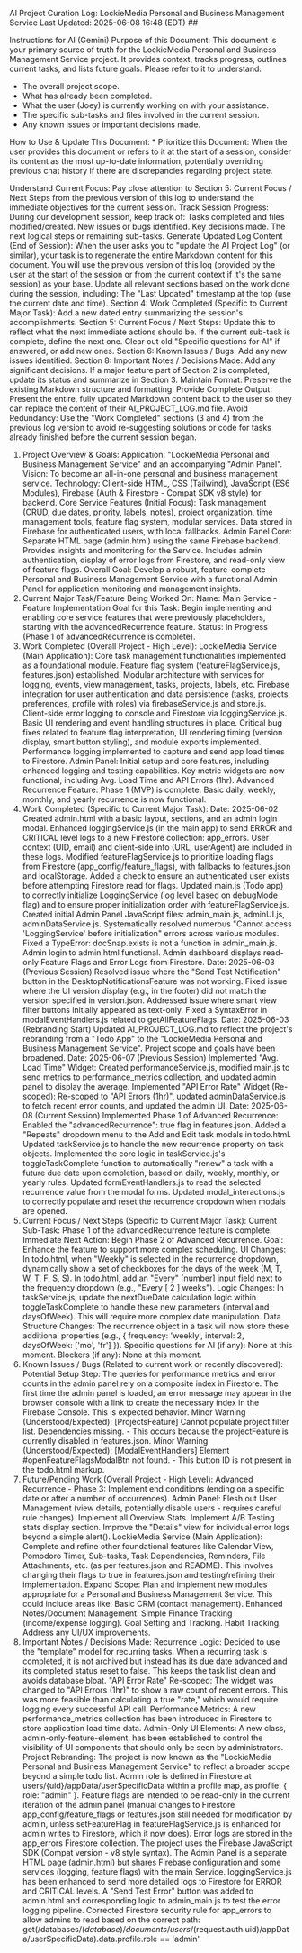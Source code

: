 AI Project Curation Log: LockieMedia Personal and Business Management Service
Last Updated: 2025-06-08 16:48 (EDT) ##

Instructions for AI (Gemini)
Purpose of this Document: This document is your primary source of truth for the LockieMedia Personal and Business Management Service project. It provides context, tracks progress, outlines current tasks, and lists future goals. Please refer to it to understand:
* The overall project scope.
* What has already been completed.
* What the user (Joey) is currently working on with your assistance.
* The specific sub-tasks and files involved in the current session.
* Any known issues or important decisions made.

How to Use & Update This Document: * Prioritize this Document: When the user provides this document or refers to it at the start of a session, consider its content as the most up-to-date information, potentially overriding previous chat history if there are discrepancies regarding project state.

Understand Current Focus: Pay close attention to Section 5: Current Focus / Next Steps from the previous version of this log to understand the immediate objectives for the current session.
Track Session Progress: During our development session, keep track of:
Tasks completed and files modified/created.
New issues or bugs identified.
Key decisions made.
The next logical steps or remaining sub-tasks.
Generate Updated Log Content (End of Session):
When the user asks you to "update the AI Project Log" (or similar), your task is to regenerate the entire Markdown content for this document.
You will use the previous version of this log (provided by the user at the start of the session or from the current context if it's the same session) as your base.
Update all relevant sections based on the work done during the session, including:
The "Last Updated" timestamp at the top (use the current date and time).
Section 4: Work Completed (Specific to Current Major Task): Add a new dated entry summarizing the session's accomplishments.
Section 5: Current Focus / Next Steps: Update this to reflect what the next immediate actions should be. If the current sub-task is complete, define the next one. Clear out old "Specific questions for AI" if answered, or add new ones.
Section 6: Known Issues / Bugs: Add any new issues identified.
Section 8: Important Notes / Decisions Made: Add any significant decisions.
If a major feature part of Section 2 is completed, update its status and summarize in Section 3.
Maintain Format: Preserve the existing Markdown structure and formatting.
Provide Complete Output: Present the entire, fully updated Markdown content back to the user so they can replace the content of their AI_PROJECT_LOG.md file.
Avoid Redundancy: Use the "Work Completed" sections (3 and 4) from the previous log version to avoid re-suggesting solutions or code for tasks already finished before the current session began.
1. Project Overview & Goals:
Application: "LockieMedia Personal and Business Management Service" and an accompanying "Admin Panel".
Vision: To become an all-in-one personal and business management service.
Technology: Client-side HTML, CSS (Tailwind), JavaScript (ES6 Modules), Firebase (Auth & Firestore - Compat SDK v8 style) for backend.
Core Service Features (Initial Focus): Task management (CRUD, due dates, priority, labels, notes), project organization, time management tools, feature flag system, modular services. Data stored in Firebase for authenticated users, with local fallbacks.
Admin Panel Core: Separate HTML page (admin.html) using the same Firebase backend. Provides insights and monitoring for the Service. Includes admin authentication, display of error logs from Firestore, and read-only view of feature flags.
Overall Goal: Develop a robust, feature-complete Personal and Business Management Service with a functional Admin Panel for application monitoring and management insights.
2. Current Major Task/Feature Being Worked On:
Name: Main Service - Feature Implementation
Goal for this Task: Begin implementing and enabling core service features that were previously placeholders, starting with the advancedRecurrence feature.
Status: In Progress (Phase 1 of advancedRecurrence is complete).
3. Work Completed (Overall Project - High Level):
LockieMedia Service (Main Application):
Core task management functionalities implemented as a foundational module.
Feature flag system (featureFlagService.js, features.json) established.
Modular architecture with services for logging, events, view management, tasks, projects, labels, etc.
Firebase integration for user authentication and data persistence (tasks, projects, preferences, profile with roles) via firebaseService.js and store.js.
Client-side error logging to console and Firestore via loggingService.js.
Basic UI rendering and event handling structures in place.
Critical bug fixes related to feature flag interpretation, UI rendering timing (version display, smart button styling), and module exports implemented.
Performance logging implemented to capture and send app load times to Firestore.
Admin Panel:
Initial setup and core features, including enhanced logging and testing capabilities.
Key metric widgets are now functional, including Avg. Load Time and API Errors (1hr).
Advanced Recurrence Feature:
Phase 1 (MVP) is complete. Basic daily, weekly, monthly, and yearly recurrence is now functional.
4. Work Completed (Specific to Current Major Task):
Date: 2025-06-02
Created admin.html with a basic layout, sections, and an admin login modal.
Enhanced loggingService.js (in the main app) to send ERROR and CRITICAL level logs to a new Firestore collection: app_errors. User context (UID, email) and client-side info (URL, userAgent) are included in these logs.
Modified featureFlagService.js to prioritize loading flags from Firestore (app_config/feature_flags), with fallbacks to features.json and localStorage. Added a check to ensure an authenticated user exists before attempting Firestore read for flags.
Updated main.js (Todo app) to correctly initialize LoggingService (log level based on debugMode flag) and to ensure proper initialization order with featureFlagService.js.
Created initial Admin Panel JavaScript files: admin_main.js, adminUI.js, adminDataService.js.
Systematically resolved numerous "Cannot access 'LoggingService' before initialization" errors across various modules.
Fixed a TypeError: docSnap.exists is not a function in admin_main.js.
Admin login to admin.html functional.
Admin dashboard displays read-only Feature Flags and Error Logs from Firestore.
Date: 2025-06-03 (Previous Session)
Resolved issue where the "Send Test Notification" button in the DesktopNotificationsFeature was not working.
Fixed issue where the UI version display (e.g., in the footer) did not match the version specified in version.json.
Addressed issue where smart view filter buttons initially appeared as text-only.
Fixed a SyntaxError in modalEventHandlers.js related to getAllFeatureFlags.
Date: 2025-06-03 (Rebranding Start)
Updated AI_PROJECT_LOG.md to reflect the project's rebranding from a "Todo App" to the "LockieMedia Personal and Business Management Service". Project scope and goals have been broadened.
Date: 2025-06-07 (Previous Session)
Implemented "Avg. Load Time" Widget: Created performanceService.js, modified main.js to send metrics to performance_metrics collection, and updated admin panel to display the average.
Implemented "API Error Rate" Widget (Re-scoped): Re-scoped to "API Errors (1hr)", updated adminDataService.js to fetch recent error counts, and updated the admin UI.
Date: 2025-06-08 (Current Session)
Implemented Phase 1 of Advanced Recurrence:
Enabled the "advancedRecurrence": true flag in features.json.
Added a "Repeats" dropdown menu to the Add and Edit task modals in todo.html.
Updated taskService.js to handle the new recurrence property on task objects.
Implemented the core logic in taskService.js's toggleTaskComplete function to automatically "renew" a task with a future due date upon completion, based on daily, weekly, monthly, or yearly rules.
Updated formEventHandlers.js to read the selected recurrence value from the modal forms.
Updated modal_interactions.js to correctly populate and reset the recurrence dropdown when modals are opened.
5. Current Focus / Next Steps (Specific to Current Major Task):
Current Sub-Task: Phase 1 of the advancedRecurrence feature is complete.
Immediate Next Action: Begin Phase 2 of Advanced Recurrence.
Goal: Enhance the feature to support more complex scheduling.
UI Changes:
In todo.html, when "Weekly" is selected in the recurrence dropdown, dynamically show a set of checkboxes for the days of the week (M, T, W, T, F, S, S).
In todo.html, add an "Every" [number] input field next to the frequency dropdown (e.g., "Every [ 2 ] weeks").
Logic Changes:
In taskService.js, update the nextDueDate calculation logic within toggleTaskComplete to handle these new parameters (interval and daysOfWeek). This will require more complex date manipulation.
Data Structure Changes:
The recurrence object in a task will now store these additional properties (e.g., { frequency: 'weekly', interval: 2, daysOfWeek: ['mo', 'fr'] }).
Specific questions for AI (if any):
None at this moment.
Blockers (if any):
None at this moment.
6. Known Issues / Bugs (Related to current work or recently discovered):
Potential Setup Step: The queries for performance metrics and error counts in the admin panel rely on a composite index in Firestore. The first time the admin panel is loaded, an error message may appear in the browser console with a link to create the necessary index in the Firebase Console. This is expected behavior.
Minor Warning (Understood/Expected): [ProjectsFeature] Cannot populate project filter list. Dependencies missing. - This occurs because the projectFeature is currently disabled in features.json.
Minor Warning (Understood/Expected): [ModalEventHandlers] Element #openFeatureFlagsModalBtn not found. - This button ID is not present in the todo.html markup.
7. Future/Pending Work (Overall Project - High Level):
Advanced Recurrence - Phase 3: Implement end conditions (ending on a specific date or after a number of occurrences).
Admin Panel:
Flesh out User Management (view details, potentially disable users - requires careful rule changes).
Implement all Overview Stats.
Implement A/B Testing stats display section.
Improve the "Details" view for individual error logs beyond a simple alert().
LockieMedia Service (Main Application):
Complete and refine other foundational features like Calendar View, Pomodoro Timer, Sub-tasks, Task Dependencies, Reminders, File Attachments, etc. (as per features.json and README). This involves changing their flags to true in features.json and testing/refining their implementation.
Expand Scope: Plan and implement new modules appropriate for a Personal and Business Management Service. This could include areas like:
Basic CRM (contact management).
Enhanced Notes/Document Management.
Simple Finance Tracking (income/expense logging).
Goal Setting and Tracking.
Habit Tracking.
Address any UI/UX improvements.
8. Important Notes / Decisions Made:
Recurrence Logic: Decided to use the "template" model for recurring tasks. When a recurring task is completed, it is not archived but instead has its due date advanced and its completed status reset to false. This keeps the task list clean and avoids database bloat.
"API Error Rate" Re-scoped: The widget was changed to "API Errors (1hr)" to show a raw count of recent errors. This was more feasible than calculating a true "rate," which would require logging every successful API call.
Performance Metrics: A new performance_metrics collection has been introduced in Firestore to store application load time data.
Admin-Only UI Elements: A new class, admin-only-feature-element, has been established to control the visibility of UI components that should only be seen by administrators.
Project Rebranding: The project is now known as the "LockieMedia Personal and Business Management Service" to reflect a broader scope beyond a simple todo list.
Admin role is defined in Firestore at users/{uid}/appData/userSpecificData within a profile map, as profile: { role: "admin" }.
Feature flags are intended to be read-only in the current iteration of the admin panel (manual changes to Firestore app_config/feature_flags or features.json still needed for modification by admin, unless setFeatureFlag in featureFlagService.js is enhanced for admin writes to Firestore, which it now does).
Error logs are stored in the app_errors Firestore collection.
The project uses the Firebase JavaScript SDK (Compat version - v8 style syntax).
The Admin Panel is a separate HTML page (admin.html) but shares Firebase configuration and some services (logging, feature flags) with the main Service.
loggingService.js has been enhanced to send more detailed logs to Firestore for ERROR and CRITICAL levels.
A "Send Test Error" button was added to admin.html and corresponding logic to admin_main.js to test the error logging pipeline.
Corrected Firestore security rule for app_errors to allow admins to read based on the correct path: get(/databases/$(database)/documents/users/$(request.auth.uid)/appData/userSpecificData).data.profile.role == 'admin'.